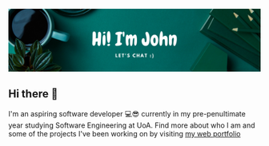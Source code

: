 ![header](/images/header.png)

## Hi there 👋

I'm an aspiring software developer 💻😎 currently in my pre-penultimate year studying Software Engineering at UoA. Find more about who I am and some of the projects I've been working on by visiting [my web portfolio](https://seevee.co.nz/john)
  
<!-- ![GitHub stats](https://github-readme-stats.vercel.app/api?username=johnchen383&count_private=true&hide=issues,contribs&show_icons=true) -->



<!--
**johnchen383/johnchen383** is a ✨ _special_ ✨ repository because its `README.md` (this file) appears on your GitHub profile.

Here are some ideas to get you started:

- 🔭 I’m currently working on ...
- 🌱 I’m currently learning ...
- 👯 I’m looking to collaborate on ...
- 🤔 I’m looking for help with ...
- 💬 Ask me about ...
- 📫 How to reach me: ...
- 😄 Pronouns: ...
- ⚡ Fun fact: ...
-->
